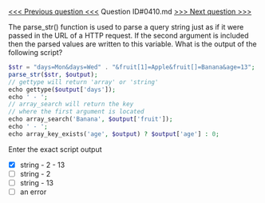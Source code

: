 [<<< Previous question <<<](0409.md)  Question ID#0410.md  [>>> Next question >>>](0411.md) 

The parse_str() function is used to parse a query string just as if it were passed in the URL of a HTTP request. If the second argument is included then the parsed values are written to this variable. What is the output of the following script?

```php
$str = "days=Mon&days=Wed" . "&fruit[1]=Apple&fruit[]=Banana&age=13";
parse_str($str, $output);
// gettype will return 'array' or 'string'
echo gettype($output['days']);
echo ' - ';
// array_search will return the key
// where the first argument is located
echo array_search('Banana', $output['fruit']);
echo ' - ';
echo array_key_exists('age', $output) ? $output['age'] : 0;
```
Enter the exact script output

- [x] string - 2 - 13
- [ ] string - 2
- [ ] string - 13
- [ ] an error
